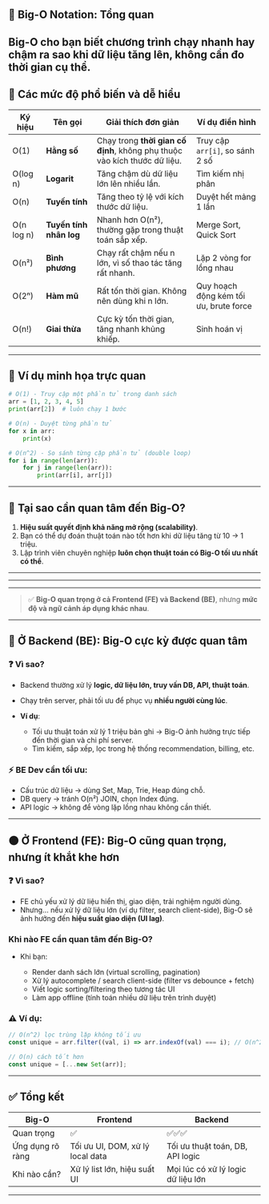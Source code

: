 ## 🚀 **Big-O Notation: Tổng quan**

## Big-O cho bạn biết **chương trình chạy nhanh hay chậm ra sao khi dữ liệu tăng lên**, không cần đo thời gian cụ thể.

## 📌 Các mức độ phổ biến và dễ hiểu

| Ký hiệu    | Tên gọi                 | Giải thích đơn giản                                                       | Ví dụ điển hình                        |
| ---------- | ----------------------- | ------------------------------------------------------------------------- | -------------------------------------- |
| O(1)       | **Hằng số**             | Chạy trong **thời gian cố định**, không phụ thuộc vào kích thước dữ liệu. | Truy cập `arr[i]`, so sánh 2 số        |
| O(log n)   | **Logarit**             | Tăng chậm dù dữ liệu lớn lên nhiều lần.                                   | Tìm kiếm nhị phân                      |
| O(n)       | **Tuyến tính**          | Tăng theo tỷ lệ với kích thước dữ liệu.                                   | Duyệt hết mảng 1 lần                   |
| O(n log n) | **Tuyến tính nhân log** | Nhanh hơn O(n²), thường gặp trong thuật toán sắp xếp.                     | Merge Sort, Quick Sort                 |
| O(n²)      | **Bình phương**         | Chạy rất chậm nếu n lớn, vì số thao tác tăng rất nhanh.                   | Lặp 2 vòng for lồng nhau               |
| O(2ⁿ)      | **Hàm mũ**              | Rất tốn thời gian. Không nên dùng khi n lớn.                              | Quy hoạch động kém tối ưu, brute force |
| O(n!)      | **Giai thừa**           | Cực kỳ tốn thời gian, tăng nhanh khủng khiếp.                             | Sinh hoán vị                           |

---

## 🎯 Ví dụ minh họa trực quan

```python
# O(1) - Truy cập một phần tử trong danh sách
arr = [1, 2, 3, 4, 5]
print(arr[2])  # luôn chạy 1 bước

# O(n) - Duyệt từng phần tử
for x in arr:
    print(x)

# O(n^2) - So sánh từng cặp phần tử (double loop)
for i in range(len(arr)):
    for j in range(len(arr)):
        print(arr[i], arr[j])
```

---

## 🧠 Tại sao cần quan tâm đến Big-O?

1. **Hiệu suất quyết định khả năng mở rộng (scalability)**.
2. Bạn có thể dự đoán thuật toán nào tốt hơn khi dữ liệu tăng từ 10 → 1 triệu.
3. Lập trình viên chuyên nghiệp **luôn chọn thuật toán có Big-O tối ưu nhất có thể**.

---

---

---

> ✅ **Big-O quan trọng ở cả Frontend (FE) và Backend (BE)**, nhưng **mức độ và ngữ cảnh áp dụng khác nhau**.

---

## 🔵 Ở **Backend (BE)**: Big-O cực kỳ **được quan tâm**

### ❓ Vì sao?

- Backend thường xử lý **logic, dữ liệu lớn, truy vấn DB, API, thuật toán**.
- Chạy trên server, phải tối ưu để phục vụ **nhiều người cùng lúc**.
- **Ví dụ**:

  - Tối ưu thuật toán xử lý 1 triệu bản ghi → Big-O ảnh hưởng trực tiếp đến thời gian và chi phí server.
  - Tìm kiếm, sắp xếp, lọc trong hệ thống recommendation, billing, etc.

### ⚡️ BE Dev cần tối ưu:

- Cấu trúc dữ liệu → dùng Set, Map, Trie, Heap đúng chỗ.
- DB query → tránh O(n²) JOIN, chọn Index đúng.
- API logic → không để vòng lặp lồng nhau không cần thiết.

---

## 🟠 Ở **Frontend (FE)**: Big-O **cũng quan trọng**, nhưng **ít khắt khe hơn**

### ❓ Vì sao?

- FE chủ yếu xử lý dữ liệu hiển thị, giao diện, trải nghiệm người dùng.
- Nhưng… nếu xử lý dữ liệu lớn (ví dụ filter, search client-side), Big-O sẽ ảnh hưởng đến **hiệu suất giao diện (UI lag)**.

### **Khi nào FE cần quan tâm đến Big-O?**

- Khi bạn:

  - Render danh sách lớn (virtual scrolling, pagination)
  - Xử lý autocomplete / search client-side (filter vs debounce + fetch)
  - Viết logic sorting/filtering theo tương tác UI
  - Làm app offline (tính toán nhiều dữ liệu trên trình duyệt)

### ⚠️ Ví dụ:

```js
// O(n^2) lọc trùng lặp không tối ưu
const unique = arr.filter((val, i) => arr.indexOf(val) === i); // O(n^2)

// O(n) cách tốt hơn
const unique = [...new Set(arr)];
```

---

## ✅ Tổng kết

| Big-O            | Frontend                         | Backend                            |
| ---------------- | -------------------------------- | ---------------------------------- |
| Quan trọng       | ✅                               | ✅✅✅                             |
| Ứng dụng rõ ràng | Tối ưu UI, DOM, xử lý local data | Tối ưu thuật toán, DB, API logic   |
| Khi nào cần?     | Xử lý list lớn, hiệu suất UI     | Mọi lúc có xử lý logic dữ liệu lớn |

---
